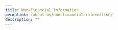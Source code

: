 ```yaml
---
title: Non–Financial Information
permalink: /about-us/non-financial-information/
description: ""
---
```

